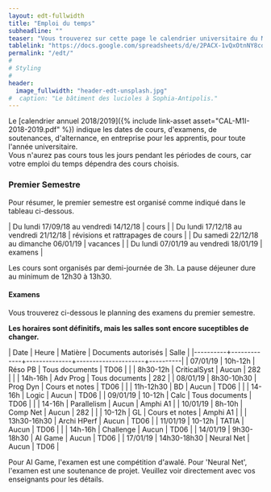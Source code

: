 ```yaml
---
layout: edt-fullwidth
title: "Emploi du temps"
subheadline: ""
teaser: "Vous trouverez sur cette page le calendrier universitaire du Master Informatique."
tablelink: "https://docs.google.com/spreadsheets/d/e/2PACX-1vQxOtnNY8cdK0htDMVUylLvIBwHDYy6D90DB5mkZe0IvKLC6svVZHGHkrsd16_dP1Cu6O8WQisWJz7h/pubhtml?gid=1523095882&amp;single=true&amp;widget=true&amp;headers=false"
permalink: "/edt/"
#
# Styling
#
header:
  image_fullwidth: "header-edt-unsplash.jpg"
#  caption: "Le bâtiment des lucioles à Sophia-Antipolis."
---
```


Le [calendrier annuel 2018/2019]({% include link-asset asset="CAL-M1I-2018-2019.pdf" %}) indique les dates de cours, d'examens, de soutenances, d'alternance, en entreprise pour les apprentis, pour toute l'année universitaire.  
Vous n'aurez pas cours tous les jours pendant les périodes de cours, car votre emploi du temps dépendra des cours choisis.

### Premier Semestre ###

Pour résumer, le premier semestre est organisé comme indiqué dans le tableau ci-dessous.

| Du lundi 17/09/18 au vendredi 14/12/18  | cours                             |
| Du lundi 17/12/18 au vendredi 21/12/18  | révisions et rattrapages de cours |
| Du samedi 22/12/18 au dimanche 06/01/19 | vacances                          |
| Du lundi 07/01/19 au vendredi 18/01/19  | examens                           |

Les cours sont organisés par demi-journée de 3h. 
La pause déjeuner dure au minimum de 12h30 à 13h30.

#### Examens ####

Vous trouverez ci-dessous le planning des examens du premier semestre.

**Les horaires sont définitifs, mais les salles sont encore suceptibles de changer.**

| Date     | Heure       | Matière      | Documents autorisés | Salle    |
|----------+-------------+--------------+---------------------+----------|
| 07/01/19 | 10h-12h     | Réso PB      | Tous documents      | TD06     |
|          | 8h30-12h    | CriticalSyst | Aucun               | 282      |
|          | 14h-16h     | Adv Prog     | Tous documents      | 282      |
| 08/01/19 | 8h30-10h30  | Prog Dyn     | Cours et notes      | TD06     |
|          | 11h-12h30   | BD           | Aucun               | TD06     |
|          | 14-16h      | Logic        | Aucun               | TD06     |
| 09/01/19 | 10-12h      | Calc         | Tous documents      | TD06     |
|          | 14-16h      | Parallelism  | Aucun               | Amphi A1 |
| 10/01/19 | 8h-10h      | Comp Net     | Aucun               | 282      |
|          | 10-12h      | GL           | Cours et notes      | Amphi A1 |
|          | 13h30-16h30 | Archi HPerf  | Aucun               | TD06     |
| 11/01/19 | 10-12h      | TATIA        | Aucun               | TD06     |
|          | 14h-16h     | Challenge    | Aucun               | TD06     |
| 14/01/19 | 9h30-18h30  | AI Game      | Aucun               | TD06     |
| 17/01/19 | 14h30-18h30 | Neural Net   | Aucun               | TD06     |


Pour AI Game, l'examen est une compétition d'awalé. 
Pour 'Neural Net', l'examen est une soutenance de projet. 
Veuillez voir directement avec vos enseignants pour les détails.
